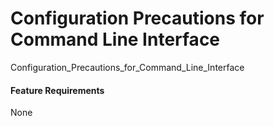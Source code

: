 Configuration Precautions for Command Line Interface
====================================================

Configuration_Precautions_for_Command_Line_Interface

#### Feature Requirements

None